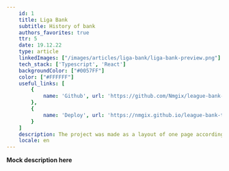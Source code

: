 ```yaml
---
    id: 1
    title: Liga Bank
    subtitle: History of bank
    authors_favorites: true
    ttr: 5
    date: 19.12.22
    type: article
    linkedImages: ["/images/articles/liga-bank/liga-bank-preview.png"]
    tech_stack: ['Typescript', 'React']
    backgroundColor: ["#0057FF"]
    color: ["#FFFFFF"]
    useful_links: [
        {
            name: 'Github', url: 'https://github.com/Nmgix/league-bank-ts'
        },
        {
            name: 'Deploy', url: 'https://nmgix.github.io/league-bank-ts/'
        }
    ]
    description: The project was made as a layout of one page according to the figma layout, then the design and the layout itself were thought out. Subsequently, it turned out to make the main and personal account pages.
    locale: en
---
```


<b>Mock description here</b>
